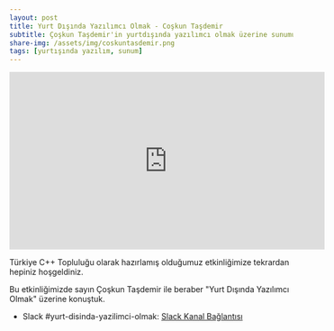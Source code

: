 ```yaml
---
layout: post
title: Yurt Dışında Yazılımcı Olmak - Coşkun Taşdemir
subtitle: Çoşkun Taşdemir'in yurtdışında yazılımcı olmak üzerine sunumu
share-img: /assets/img/coskuntasdemir.png
tags: [yurtışında yazılım, sunum]
---
```


<iframe width="560" height="315" src="https://www.youtube.com/embed/Uz3sTO4R2qo" frameborder="0" allow="accelerometer; autoplay; clipboard-write; encrypted-media; gyroscope; picture-in-picture" allowfullscreen></iframe>

Türkiye C++ Topluluğu olarak hazırlamış olduğumuz etkinliğimize tekrardan hepiniz hoşgeldiniz.

Bu etkinliğimizde sayın Çoşkun Taşdemir ile beraber "Yurt Dışında Yazılımcı Olmak" üzerine konuştuk.

- Slack #yurt-disinda-yazilimci-olmak: [Slack Kanal Bağlantısı](https://trcpp.slack.com/archives/C01DQ7B2KA9)